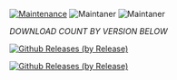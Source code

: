 [![Maintenance](https://img.shields.io/badge/Maintained%3F-yes-green.svg)](https://GitHub.com/Naereen/StrapDown.js/graphs/commit-activity)   ![Maintaner](https://img.shields.io/badge/maintainer-Introdructor-blue) ![Maintaner](https://img.shields.io/badge/maintainer-Madmax-blue)

*DOWNLOAD COUNT BY VERSION BELOW*

[![Github Releases (by Release)](https://img.shields.io/github/downloads/HyconOS-Releases/Redmi-Note8-8T/V1.5/total.svg)](https://GitHub.com/Hycon-Releases/Redmi-Note8-8T/releases)


[![Github Releases (by Release)](https://img.shields.io/github/downloads/HyconOS-Releases/Redmi-Note8-8T/V1.0_Aureus/total.svg)](https://GitHub.com/Hycon-Releases/Redmi-Note8-8T/releases)
